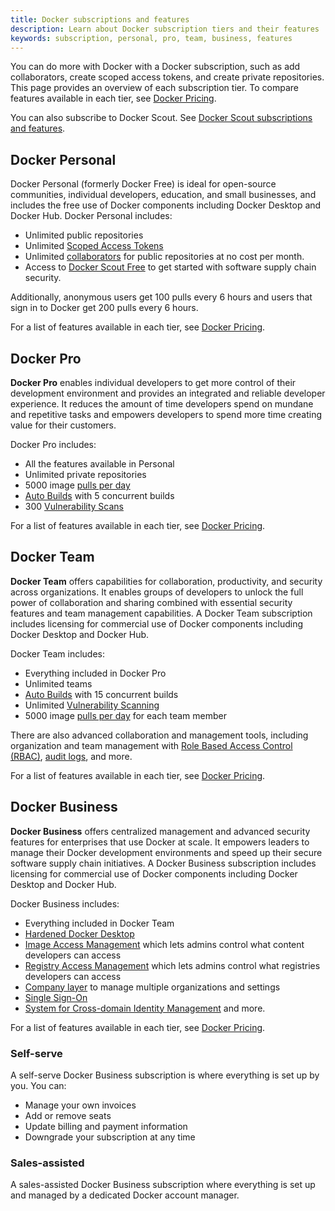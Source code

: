```yaml
---
title: Docker subscriptions and features
description: Learn about Docker subscription tiers and their features
keywords: subscription, personal, pro, team, business, features
---
```


You can do more with Docker with a Docker subscription, such as add collaborators, create scoped access tokens, and create private repositories. This page provides an overview of each subscription tier. To compare features available in each tier, see [Docker Pricing](https://www.docker.com/pricing/).

You can also subscribe to Docker Scout. See [Docker Scout subscriptions and features](./scout-details.md).

## Docker Personal

Docker Personal (formerly Docker Free) is ideal for open-source communities, individual developers, education, and small businesses, and includes the free use of Docker components including Docker Desktop and Docker Hub.
Docker Personal includes:

- Unlimited public repositories
- Unlimited [Scoped Access Tokens](../security/for-developers/access-tokens.md)
- Unlimited [collaborators](../docker-hub/repos/access.md#collaborators-and-their-role) for public repositories at no cost per month.
- Access to [Docker Scout Free](./scout-details.md#docker-scout-free) to get started with software supply chain security.

Additionally, anonymous users get 100 pulls every 6 hours and users that sign in to Docker get 200 pulls every 6 hours.

For a list of features available in each tier, see [Docker Pricing](https://www.docker.com/pricing/).

## Docker Pro

**Docker Pro** enables individual developers to get more control of their development environment and provides an integrated and reliable developer experience. It reduces the amount of time developers spend on mundane and repetitive tasks and empowers developers to spend more time creating value for their customers.

Docker Pro includes:
- All the features available in Personal
- Unlimited private repositories
- 5000 image [pulls per day](../docker-hub/download-rate-limit.md)
- [Auto Builds](../docker-hub/builds/index.md) with 5 concurrent builds
- 300 [Vulnerability Scans](../docker-hub/vulnerability-scanning.md)

For a list of features available in each tier, see [Docker Pricing](https://www.docker.com/pricing/).

## Docker Team

**Docker Team** offers capabilities for collaboration, productivity, and security across organizations. It enables groups of developers to unlock the full power of collaboration and sharing combined with essential security features and team management capabilities. A Docker Team subscription includes licensing for commercial use of Docker components including Docker Desktop and Docker Hub.

Docker Team includes:
- Everything included in Docker Pro
- Unlimited teams
- [Auto Builds](../docker-hub/builds/index.md) with 15 concurrent builds
- Unlimited [Vulnerability Scanning](../docker-hub/vulnerability-scanning.md)
- 5000 image [pulls per day](../docker-hub/download-rate-limit.md) for each team member

There are also advanced collaboration and management tools, including organization and team management with [Role Based Access Control (RBAC)](../security/for-admins/roles-and-permissions.md), [audit logs](../docker-hub/audit-log.md), and more.

For a list of features available in each tier, see [Docker Pricing](https://www.docker.com/pricing/).

## Docker Business

**Docker Business** offers centralized management and advanced security features for enterprises that use Docker at scale. It empowers leaders to manage their Docker development environments and speed up their secure software supply chain initiatives. A Docker Business subscription includes licensing for commercial use of Docker components including Docker Desktop and Docker Hub.

Docker Business includes:
- Everything included in Docker Team
- [Hardened Docker Desktop](../desktop/hardened-desktop/index.md) 
- [Image Access Management](../security/for-admins/image-access-management.md) which lets admins control what content developers can access
- [Registry Access Management](../security/for-admins/registry-access-management.md) which lets admins control what registries developers can access
- [Company layer](../docker-hub/creating-companies.md) to manage multiple organizations and settings
- [Single Sign-On](../security/for-admins/single-sign-on/index.md)
- [System for Cross-domain Identity Management](../security/for-admins/scim.md) and more.

For a list of features available in each tier, see [Docker Pricing](https://www.docker.com/pricing/).

### Self-serve

A self-serve Docker Business subscription is where everything is set up by you. You can:

- Manage your own invoices
- Add or remove seats
- Update billing and payment information
- Downgrade your subscription at any time

### Sales-assisted

A sales-assisted Docker Business subscription where everything is set up and managed by a dedicated Docker account manager.